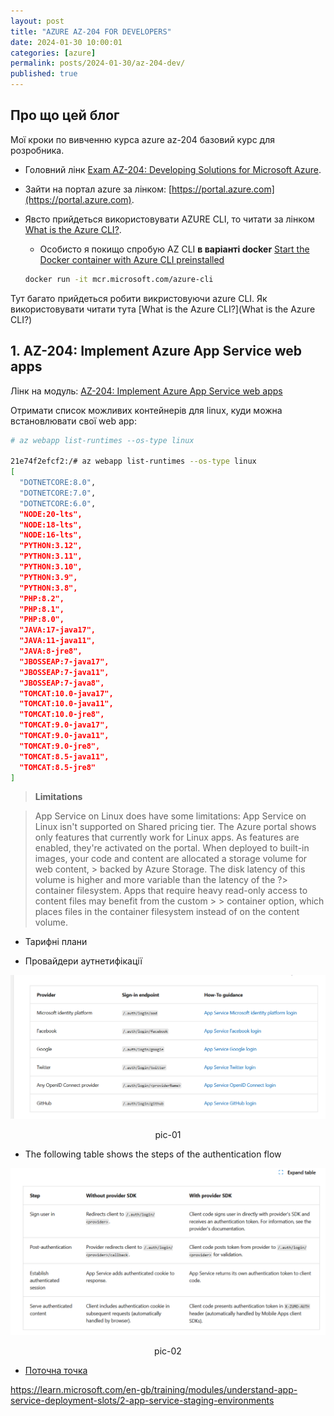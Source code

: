```yaml
---
layout: post
title: "AZURE AZ-204 FOR DEVELOPERS"
date: 2024-01-30 10:00:01
categories: [azure]
permalink: posts/2024-01-30/az-204-dev/
published: true
---
```


<!-- TOC BEGIN -->

<!-- TOC END -->

## <a name="p-0">Про що цей блог</a>

Мої кроки по вивченню курса azure az-204  базовий курс для розробника.

- Головний лінк [Exam AZ-204: Developing Solutions for Microsoft Azure](https://learn.microsoft.com/en-us/credentials/certifications/exams/az-204/?source=learn&tab=tab-learning-paths). 

- Зайти на портал azure за лінком: [https://portal.azure.com](https://portal.azure.com).

- Явсто прийдеться використовувати AZURE CLI, то читати за лінком  [What is the Azure CLI?](https://learn.microsoft.com/en-us/cli/azure/what-is-azure-cli?wt.mc_id=searchAPI_azureportal_inproduct_rmskilling&sessionId=697de98bd3d345f78945961d8f1d1cdc).


    - Особисто я покищо спробую AZ CLI **в варіанті docker** [Start the Docker container with Azure CLI preinstalled](https://learn.microsoft.com/en-us/cli/azure/run-azure-cli-docker)

    ```bash
    docker run -it mcr.microsoft.com/azure-cli
    ```



Тут багато прийдеться робити викристовуючи azure CLI.
Як використовувати читати тута [What is the Azure CLI?](What is the Azure CLI?)


## <a name="p-1">1. AZ-204: Implement Azure App Service web apps</a>

Лінк на модуль: [AZ-204: Implement Azure App Service web apps](https://learn.microsoft.com/en-gb/training/paths/create-azure-app-service-web-apps/)


Отримати список можливих контейнерів для linux, куди можна встановлювати свої web app: 

```bash
# az webapp list-runtimes --os-type linux

21e74f2efcf2:/# az webapp list-runtimes --os-type linux
[
  "DOTNETCORE:8.0",
  "DOTNETCORE:7.0",
  "DOTNETCORE:6.0",
  "NODE:20-lts",
  "NODE:18-lts",
  "NODE:16-lts",
  "PYTHON:3.12",
  "PYTHON:3.11",
  "PYTHON:3.10",
  "PYTHON:3.9",
  "PYTHON:3.8",
  "PHP:8.2",
  "PHP:8.1",
  "PHP:8.0",
  "JAVA:17-java17",
  "JAVA:11-java11",
  "JAVA:8-jre8",
  "JBOSSEAP:7-java17",
  "JBOSSEAP:7-java11",
  "JBOSSEAP:7-java8",
  "TOMCAT:10.0-java17",
  "TOMCAT:10.0-java11",
  "TOMCAT:10.0-jre8",
  "TOMCAT:9.0-java17",
  "TOMCAT:9.0-java11",
  "TOMCAT:9.0-jre8",
  "TOMCAT:8.5-java11",
  "TOMCAT:8.5-jre8"
]

```
> **Limitations**

> App Service on Linux does have some limitations:
    App Service on Linux isn't supported on Shared pricing tier.
    The Azure portal shows only features that currently work for Linux apps. As features are enabled, they're activated on the portal.
    When deployed to built-in images, your code and content are allocated a storage volume for web content, > backed by Azure Storage. The disk latency of this volume is higher and more variable than the latency of the ?> container filesystem. Apps that require heavy read-only access to content files may benefit from the custom > > container option, which places files in the container filesystem instead of on the content volume.

- Тарифні плани



- Провайдери аутнетифікації


<kbd><img src="../assets/img/posts/2024-01-30-az-204-dev/doc/pic-01.png" /></kbd>
<p style="text-align: center;"><a name="pic-01">pic-01</a></p>

- The following table shows the steps of the authentication flow

<kbd><img src="../assets/img/posts/2024-01-30-az-204-dev/doc/pic-02.png" /></kbd>
<p style="text-align: center;"><a name="pic-02">pic-02</a></p>




- [Поточна точка](https://learn.microsoft.com/en-gb/training/modules/introduction-to-azure-app-service/7-create-html-web-app)


https://learn.microsoft.com/en-gb/training/modules/understand-app-service-deployment-slots/2-app-service-staging-environments




